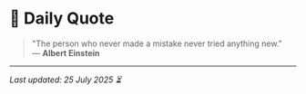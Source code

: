# 📜 Daily Quote

> "The person who never made a mistake never tried anything new."  
> — **Albert Einstein**

---

_Last updated: 25 July 2025 ⏳_
